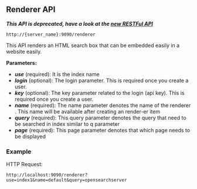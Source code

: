 ## Renderer API

_**This API is deprecated, have a look at the [new RESTFul API](/api_v2/README.html)**_

    http://{server_name}:9090/renderer

This API renders an HTML search box that can be embedded easily in a website easily.

**Parameters:**
- _**use**_ (required): It is the index name
- _**login**_ (optional): The login parameter. This is required once you create a user.
- _**key**_ (optional): The key parameter related to the login (api key). This is required once you create a user.
- _**name**_ (required): The name parameter denotes the name of the renderer . This name will be available after creating an render-er item
- _**query**_ (required): This query parameter denotes the query that need to be searched in index similar to q parameter
- _**page**_ (required): This page parameter denotes that which page needs to be displayed

### Example

HTTP Request:

    http://localhost:9090/renderer?use=index1&name=default&query=opensearchserver